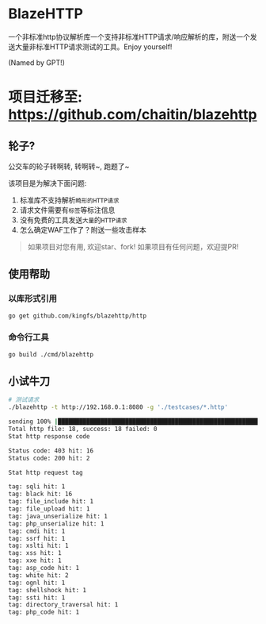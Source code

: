 # BlazeHTTP

一个非标准http协议解析库一个支持非标准HTTP请求/响应解析的库，附送一个发送大量非标准HTTP请求测试的工具。Enjoy yourself!

(Named by GPT!)

# 项目迁移至: https://github.com/chaitin/blazehttp

## 轮子?

公交车的轮子转啊转, 转啊转~, 跑题了~

该项目是为解决下面问题:

1. 标准库不支持解析`畸形的HTTP请求`
2. 请求文件需要有`标签`等标注信息
3. 没有免费的工具发送`大量`的`HTTP请求`
4. 怎么确定WAF工作了？附送一些攻击样本

> 如果项目对您有用, 欢迎star、fork!
> 如果项目有任何问题，欢迎提PR!

## 使用帮助

### 以库形式引用

```bash
go get github.com/kingfs/blazehttp/http
```

### 命令行工具

```bash
go build ./cmd/blazehttp
```

## 小试牛刀

```bash
# 测试请求
./blazehttp -t http://192.168.0.1:8080 -g './testcases/*.http'

sending 100% |█████████████████████████████████████████████████████████████████████████████████████████████████████████████████████████████████████████████████████████| (18/18, 86 it/s)        
Total http file: 18, success: 18 failed: 0
Stat http response code

Status code: 403 hit: 16
Status code: 200 hit: 2

Stat http request tag

tag: sqli hit: 1
tag: black hit: 16
tag: file_include hit: 1
tag: file_upload hit: 1
tag: java_unserialize hit: 1
tag: php_unserialize hit: 1
tag: cmdi hit: 1
tag: ssrf hit: 1
tag: xslti hit: 1
tag: xss hit: 1
tag: xxe hit: 1
tag: asp_code hit: 1
tag: white hit: 2
tag: ognl hit: 1
tag: shellshock hit: 1
tag: ssti hit: 1
tag: directory_traversal hit: 1
tag: php_code hit: 1
```
